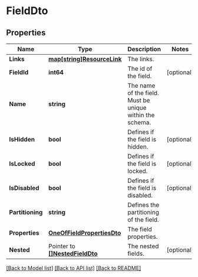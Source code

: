 # FieldDto

## Properties

Name | Type | Description | Notes
------------ | ------------- | ------------- | -------------
**Links** | [**map[string]ResourceLink**](ResourceLink.md) | The links. | 
**FieldId** | **int64** | The id of the field. | [optional] 
**Name** | **string** | The name of the field. Must be unique within the schema. | 
**IsHidden** | **bool** | Defines if the field is hidden. | [optional] 
**IsLocked** | **bool** | Defines if the field is locked. | [optional] 
**IsDisabled** | **bool** | Defines if the field is disabled. | [optional] 
**Partitioning** | **string** | Defines the partitioning of the field. | 
**Properties** | [**OneOfFieldPropertiesDto**](oneOf&lt;FieldPropertiesDto&gt;.md) | The field properties. | 
**Nested** | Pointer to [**[]NestedFieldDto**](NestedFieldDto.md) | The nested fields. | [optional] 

[[Back to Model list]](../README.md#documentation-for-models) [[Back to API list]](../README.md#documentation-for-api-endpoints) [[Back to README]](../README.md)


